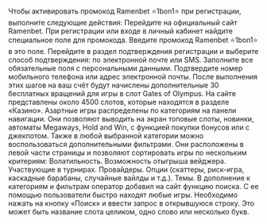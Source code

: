 Чтобы активировать промокод Ramenbet ⭐️1bon1⭐️ при регистрации, выполните следующие действия:
Перейдите на официальный сайт Ramenbet.
При регистрации или входе в личный кабинет найдите специальное поле для промокода.
Введите промокод Ramenbet ⭐️1bon1⭐️ в это поле.
Перейдите в раздел подтверждения регистрации и выберите способ подтверждения: по электронной почте или SMS.
Заполните все обязательные поля с персональными данными.
Подтвердите номер мобильного телефона или адрес электронной почты.
После выполнения этих шагов на ваш счёт будут начислены дополнительные 30 бесплатных вращений для игры в слот Gates of Olympus.
На сайте представлены около 4500 слотов, которые находятся в разделе «Казино». Азартные игры распределены по категориям на панели навигации. Они позволяют выводить на экран топовые слоты, новинки, автоматы Megaways, Hold and Win, c функцией покупки бонусов или с джекпотом. Также в любой выбранной категории можно воспользоваться дополнительными фильтрами. Они расположены в левой части страницы и позволяют сортировать игры по нескольким критериям:
Волатильность.
Возможность отыгрыша вейджера.
Участвующие в турнирах.
Провайдеры.
Опции (скаттеры, риск-игра, каскадные барабаны, случайные вайлды и т.д.).
Темы.
В дополнение к категориям и фильтрам оператор добавил на сайт функцию поиска. С ее помощью пользователи быстро находят любые игры. Необходимо нажать на кнопку «Поиск» и ввести запрос в открывшуюся строку. Это может быть название слота целиком, одно слово или несколько букв.
